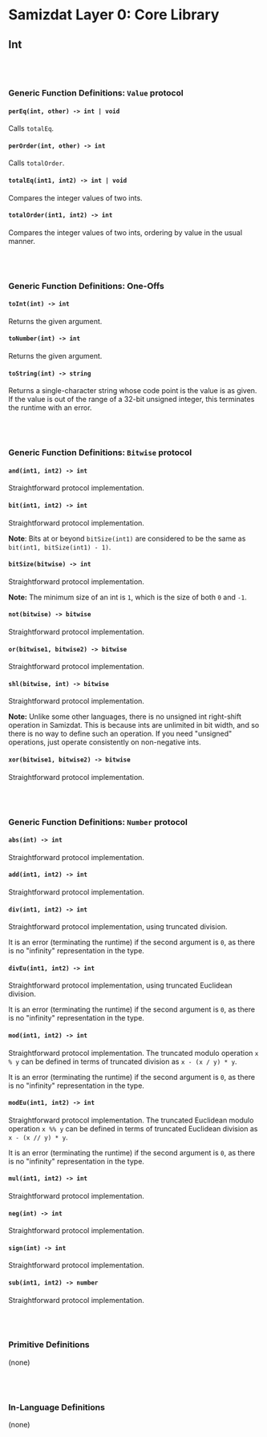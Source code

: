Samizdat Layer 0: Core Library
==============================

Int
---

<br><br>
### Generic Function Definitions: `Value` protocol

#### `perEq(int, other) -> int | void`

Calls `totalEq`.

#### `perOrder(int, other) -> int`

Calls `totalOrder`.

#### `totalEq(int1, int2) -> int | void`

Compares the integer values of two ints.

#### `totalOrder(int1, int2) -> int`

Compares the integer values of two ints, ordering by value in the usual
manner.


<br><br>
### Generic Function Definitions: One-Offs

#### `toInt(int) -> int`

Returns the given argument.

#### `toNumber(int) -> int`

Returns the given argument.

#### `toString(int) -> string`

Returns a single-character string whose code point is the
value is as given. If the value is out of the range of a 32-bit
unsigned integer, this terminates the runtime with an error.


<br><br>
### Generic Function Definitions: `Bitwise` protocol

#### `and(int1, int2) -> int`

Straightforward protocol implementation.

#### `bit(int1, int2) -> int`

Straightforward protocol implementation.

**Note**: Bits at or beyond `bitSize(int1)` are considered to be the
same as `bit(int1, bitSize(int1) - 1)`.

#### `bitSize(bitwise) -> int`

Straightforward protocol implementation.

**Note:** The minimum size of an int is `1`, which is the size of
both `0` and `-1`.

#### `not(bitwise) -> bitwise`

Straightforward protocol implementation.

#### `or(bitwise1, bitwise2) -> bitwise`

Straightforward protocol implementation.

#### `shl(bitwise, int) -> bitwise`

Straightforward protocol implementation.

**Note:** Unlike some other languages, there is no unsigned int right-shift
operation in Samizdat. This is because ints are unlimited
in bit width, and so there is no way to define such an operation. If
you need "unsigned" operations, just operate consistently on
non-negative ints.

#### `xor(bitwise1, bitwise2) -> bitwise`

Straightforward protocol implementation.


<br><br>
### Generic Function Definitions: `Number` protocol

#### `abs(int) -> int`

Straightforward protocol implementation.

#### `add(int1, int2) -> int`

Straightforward protocol implementation.

#### `div(int1, int2) -> int`

Straightforward protocol implementation, using truncated division.

It is an error (terminating the runtime) if the second argument
is `0`, as there is no "infinity" representation in the type.

#### `divEu(int1, int2) -> int`

Straightforward protocol implementation, using truncated Euclidean division.

It is an error (terminating the runtime) if the second argument
is `0`, as there is no "infinity" representation in the type.

#### `mod(int1, int2) -> int`

Straightforward protocol implementation. The truncated modulo operation
`x % y` can be defined in terms of truncated division as `x - (x / y) * y`.

It is an error (terminating the runtime) if the second argument
is `0`, as there is no "infinity" representation in the type.

#### `modEu(int1, int2) -> int`

Straightforward protocol implementation. The truncated Euclidean modulo
operation `x %% y` can be defined in terms of truncated Euclidean division
as `x - (x // y) * y`.

It is an error (terminating the runtime) if the second argument
is `0`, as there is no "infinity" representation in the type.

#### `mul(int1, int2) -> int`

Straightforward protocol implementation.

#### `neg(int) -> int`

Straightforward protocol implementation.

#### `sign(int) -> int`

Straightforward protocol implementation.

#### `sub(int1, int2) -> number`

Straightforward protocol implementation.


<br><br>
### Primitive Definitions

(none)


<br><br>
### In-Language Definitions

(none)
